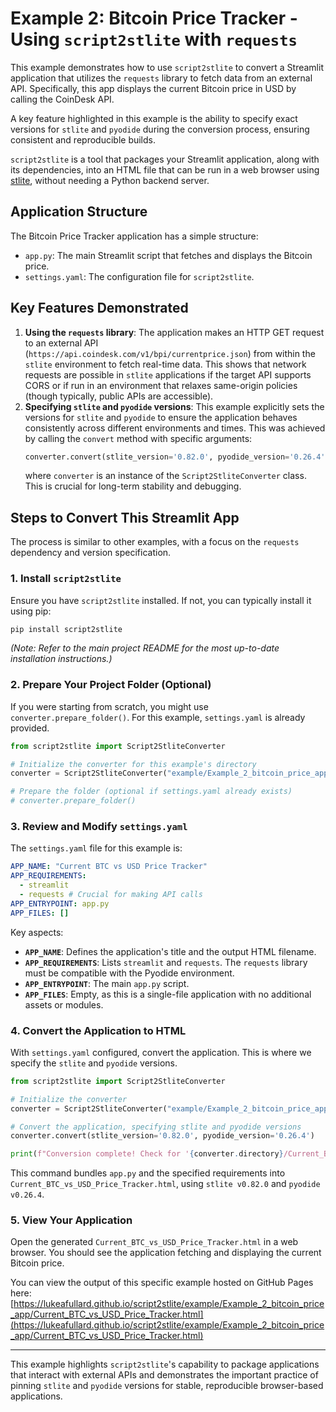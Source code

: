 # Example 2: Bitcoin Price Tracker - Using `script2stlite` with `requests`

This example demonstrates how to use `script2stlite` to convert a Streamlit application that utilizes the `requests` library to fetch data from an external API. Specifically, this app displays the current Bitcoin price in USD by calling the CoinDesk API.

A key feature highlighted in this example is the ability to specify exact versions for `stlite` and `pyodide` during the conversion process, ensuring consistent and reproducible builds.

`script2stlite` is a tool that packages your Streamlit application, along with its dependencies, into an HTML file that can be run in a web browser using [stlite](https://github.com/whitphx/stlite), without needing a Python backend server.

## Application Structure

The Bitcoin Price Tracker application has a simple structure:

-   `app.py`: The main Streamlit script that fetches and displays the Bitcoin price.
-   `settings.yaml`: The configuration file for `script2stlite`.

## Key Features Demonstrated

1.  **Using the `requests` library**: The application makes an HTTP GET request to an external API (`https://api.coindesk.com/v1/bpi/currentprice.json`) from within the `stlite` environment to fetch real-time data. This shows that network requests are possible in `stlite` applications if the target API supports CORS or if run in an environment that relaxes same-origin policies (though typically, public APIs are accessible).
2.  **Specifying `stlite` and `pyodide` versions**: This example explicitly sets the versions for `stlite` and `pyodide` to ensure the application behaves consistently across different environments and times. This was achieved by calling the `convert` method with specific arguments:
    ```python
    converter.convert(stlite_version='0.82.0', pyodide_version='0.26.4')
    ```
    where `converter` is an instance of the `Script2StliteConverter` class. This is crucial for long-term stability and debugging.

## Steps to Convert This Streamlit App

The process is similar to other examples, with a focus on the `requests` dependency and version specification.

### 1. Install `script2stlite`

Ensure you have `script2stlite` installed. If not, you can typically install it using pip:

```bash
pip install script2stlite
```
*(Note: Refer to the main project README for the most up-to-date installation instructions.)*

### 2. Prepare Your Project Folder (Optional)

If you were starting from scratch, you might use `converter.prepare_folder()`. For this example, `settings.yaml` is already provided.

```python
from script2stlite import Script2StliteConverter

# Initialize the converter for this example's directory
converter = Script2StliteConverter("example/Example_2_bitcoin_price_app")

# Prepare the folder (optional if settings.yaml already exists)
# converter.prepare_folder()
```

### 3. Review and Modify `settings.yaml`

The `settings.yaml` file for this example is:

```yaml
APP_NAME: "Current BTC vs USD Price Tracker"
APP_REQUIREMENTS:
  - streamlit
  - requests # Crucial for making API calls
APP_ENTRYPOINT: app.py
APP_FILES: []
```

Key aspects:

-   **`APP_NAME`**: Defines the application's title and the output HTML filename.
-   **`APP_REQUIREMENTS`**: Lists `streamlit` and `requests`. The `requests` library must be compatible with the Pyodide environment.
-   **`APP_ENTRYPOINT`**: The main `app.py` script.
-   **`APP_FILES`**: Empty, as this is a single-file application with no additional assets or modules.

### 4. Convert the Application to HTML

With `settings.yaml` configured, convert the application. This is where we specify the `stlite` and `pyodide` versions.

```python
from script2stlite import Script2StliteConverter

# Initialize the converter
converter = Script2StliteConverter("example/Example_2_bitcoin_price_app")

# Convert the application, specifying stlite and pyodide versions
converter.convert(stlite_version='0.82.0', pyodide_version='0.26.4')

print(f"Conversion complete! Check for '{converter.directory}/Current_BTC_vs_USD_Price_Tracker.html'.")
```

This command bundles `app.py` and the specified requirements into `Current_BTC_vs_USD_Price_Tracker.html`, using `stlite v0.82.0` and `pyodide v0.26.4`.

### 5. View Your Application

Open the generated `Current_BTC_vs_USD_Price_Tracker.html` in a web browser. You should see the application fetching and displaying the current Bitcoin price.

You can view the output of this specific example hosted on GitHub Pages here:
[https://lukeafullard.github.io/script2stlite/example/Example_2_bitcoin_price_app/Current_BTC_vs_USD_Price_Tracker.html](https://lukeafullard.github.io/script2stlite/example/Example_2_bitcoin_price_app/Current_BTC_vs_USD_Price_Tracker.html)

---

This example highlights `script2stlite`'s capability to package applications that interact with external APIs and demonstrates the important practice of pinning `stlite` and `pyodide` versions for stable, reproducible browser-based applications.
